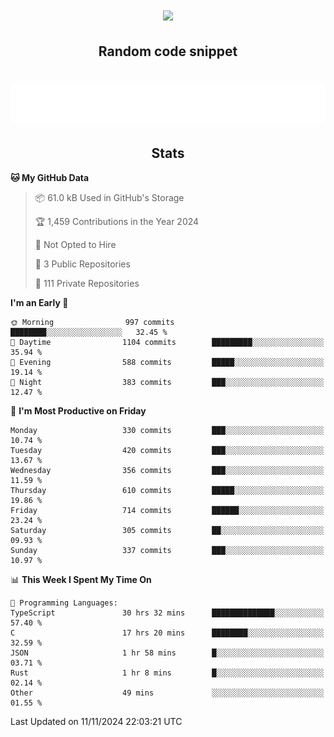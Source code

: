 <h1 align="center"><img src="https://readme-typing-svg.demolab.com?font=JetBrains+Mono&duration=3000&pause=1500&color=FE8019&center=true&multiline=true&repeat=false&random=false&width=600&height=60&lines=Welcome+to+my+page!;I'm+currently+learning+C%2C+Rust+and+C%2B%2B"></h1>

<h2 align="center">Random code snippet</h2>

<h1 align="center"><img src="assets/code_snippet.svg"></h1>

<h2 align="center">Stats</h2>

<!--START_SECTION:waka-->
**🐱 My GitHub Data** 

> 📦 61.0 kB Used in GitHub's Storage 
 > 
> 🏆 1,459 Contributions in the Year 2024
 > 
> 🚫 Not Opted to Hire
 > 
> 📜 3 Public Repositories 
 > 
> 🔑 111 Private Repositories 
 > 
**I'm an Early 🐤** 

```text
🌞 Morning                997 commits         ████████░░░░░░░░░░░░░░░░░   32.45 % 
🌆 Daytime                1104 commits        █████████░░░░░░░░░░░░░░░░   35.94 % 
🌃 Evening                588 commits         █████░░░░░░░░░░░░░░░░░░░░   19.14 % 
🌙 Night                  383 commits         ███░░░░░░░░░░░░░░░░░░░░░░   12.47 % 
```
📅 **I'm Most Productive on Friday** 

```text
Monday                   330 commits         ███░░░░░░░░░░░░░░░░░░░░░░   10.74 % 
Tuesday                  420 commits         ███░░░░░░░░░░░░░░░░░░░░░░   13.67 % 
Wednesday                356 commits         ███░░░░░░░░░░░░░░░░░░░░░░   11.59 % 
Thursday                 610 commits         █████░░░░░░░░░░░░░░░░░░░░   19.86 % 
Friday                   714 commits         ██████░░░░░░░░░░░░░░░░░░░   23.24 % 
Saturday                 305 commits         ██░░░░░░░░░░░░░░░░░░░░░░░   09.93 % 
Sunday                   337 commits         ███░░░░░░░░░░░░░░░░░░░░░░   10.97 % 
```


📊 **This Week I Spent My Time On** 

```text
💬 Programming Languages: 
TypeScript               30 hrs 32 mins      ██████████████░░░░░░░░░░░   57.40 % 
C                        17 hrs 20 mins      ████████░░░░░░░░░░░░░░░░░   32.59 % 
JSON                     1 hr 58 mins        █░░░░░░░░░░░░░░░░░░░░░░░░   03.71 % 
Rust                     1 hr 8 mins         █░░░░░░░░░░░░░░░░░░░░░░░░   02.14 % 
Other                    49 mins             ░░░░░░░░░░░░░░░░░░░░░░░░░   01.55 % 
```


 Last Updated on 11/11/2024 22:03:21 UTC
<!--END_SECTION:waka-->
